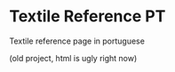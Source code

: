 Textile Reference PT
====================

Textile reference page in portuguese

(old project, html is ugly right now)

